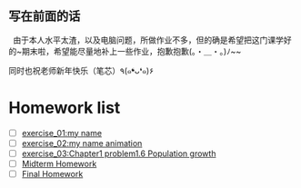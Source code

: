 ## 写在前面的话
   由于本人水平太渣，以及电脑问题，所做作业不多，但的确是希望把这门课学好的~期末啦，希望能尽量地补上一些作业，抱歉抱歉(。・＿・。)ﾉ~~
   
   同时也祝老师新年快乐（笔芯）٩(๑❛ᴗ❛๑)۶
# Homework list
- [ ] [exercise_01:my name](https://github.com/ms-tu/compuational_physics_N2015301020147/blob/master/my%20name.py)  
- [ ] [exercise_02:my name animation](https://github.com/ms-tu/compuational_physics_N2015301020147/blob/master/my%20name%20animation.md)  
- [ ] [exercise_03:Chapter1 problem1.6 Population growth](https://github.com/ms-tu/compuational_physics_N2015301020147/blob/ms-tu-patch-1/Chapter1.md)
- [ ] [Midterm Homework]()
- [ ] [Final Homework](https://github.com/ms-tu/compuational_physics_N2015301020147/blob/master/final%20homework——涂明升%202015301020147.pdf)
